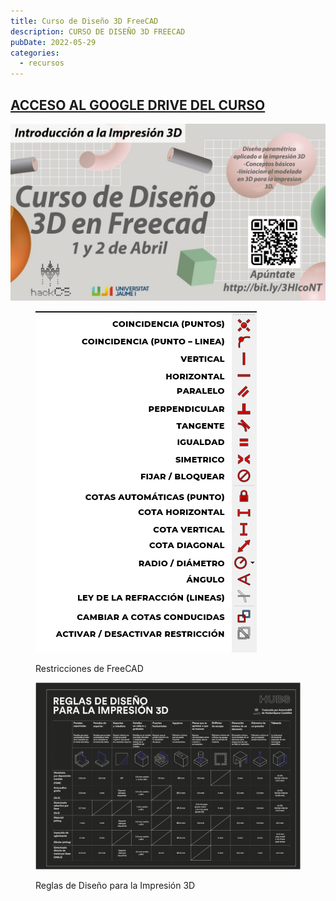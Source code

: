 ```yaml
---
title: Curso de Diseño 3D FreeCAD
description: CURSO DE DISEÑO 3D FREECAD
pubDate: 2022-05-29
categories:
  - recursos
---
```


## <a href="https://drive.google.com/drive/folders/1-UYqwOEyzfhaRjzo5PrKtzpbJ9pyfDAO">ACCESO AL GOOGLE DRIVE DEL CURSO</a>

 ![](images/5259437-v3-banner-1-1024x576.jpg)

<figure>

![](images/RestriccionesFreeCAD-1.png)

<figcaption>

Restricciones de FreeCAD

</figcaption>

![](images/TABLA-DE-REGLAS-DEL-DISENO-PARA-IMPRESION-3D-DARK-2.png)

<figcaption>

Reglas de Diseño para la Impresión 3D

</figcaption>

</figure>
